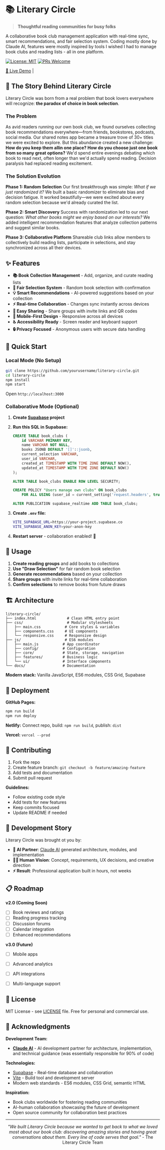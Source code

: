 # 📚 Literary Circle

> **Thoughtful reading communities for busy folks**

A collaborative book club management application with real-time sync, smart recommendations, and fair selection system. Coding mostly done by Claude AI, features were mostly inspired by tools I wished I had to manage book clubs and reading lists - all in one platform. 

[![License: MIT](https://img.shields.io/badge/License-MIT-yellow.svg)](https://opensource.org/licenses/MIT)
[![PRs Welcome](https://img.shields.io/badge/PRs-welcome-brightgreen.svg)](http://makeapullrequest.com)

[🚀 Live Demo](https://literary-circle.netlify.app) | 

## 🌟 The Story Behind Literary Circle

Literary Circle was born from a real problem that book lovers everywhere will recognize: **the paradox of choice in book selection**.

### The Problem
As avid readers running our own book club, we found ourselves collecting book recommendations everywhere—from friends, bookstores, podcasts, social media. Our shared notes app became a treasure trove of 30+ titles we were excited to explore.
But this abundance created a new challenge: **How do you keep them allin one place? How do you choose just one book from so many great options?**
We'd spend entire evenings debating which book to read next, often longer than we'd actually spend reading. Decision paralysis had replaced reading excitement.

### The Solution Evolution

**Phase 1: Random Selection**
Our first breakthrough was simple: *What if we just randomized it?* We built a basic randomizer to eliminate bias and decision fatigue. It worked beautifully—we were excited about every random selection because we'd already curated the list.

**Phase 2: Smart Discovery** 
Success with randomization led to our next question: *What other books might we enjoy based on our interests?* We added intelligent recommendation features that analyze collection patterns and suggest similar books.

**Phase 3: Collaborative Platform**
Shareable club links allow members to collectively build reading lists, participate in selections, and stay synchronized across all their devices.


## ✨ Features

- **📚 Book Collection Management** - Add, organize, and curate reading lists
- **🎲 Fair Selection System** - Random book selection with confirmation
- **💡 Smart Recommendations** - AI-powered suggestions based on your collection
- **⚡ Real-time Collaboration** - Changes sync instantly across devices
- **🔗 Easy Sharing** - Share groups with invite links and QR codes
- **📱 Mobile-First Design** - Responsive across all devices
- **♿ Accessibility Ready** - Screen reader and keyboard support
- **🔒 Privacy Focused** - Anonymous users with secure data handling

## 🚀 Quick Start

### Local Mode (No Setup)
```bash
git clone https://github.com/yourusername/literary-circle.git
cd literary-circle
npm install
npm start
```
Open `http://localhost:3000` 

### Collaborative Mode (Optional)
1. **Create [Supabase](https://supabase.com) project**
2. **Run this SQL in Supabase:**
   ```sql
   CREATE TABLE book_clubs (
       id VARCHAR PRIMARY KEY,
       name VARCHAR NOT NULL,
       books JSONB DEFAULT '[]'::jsonb,
       current_selection VARCHAR,
       user_id VARCHAR,
       created_at TIMESTAMP WITH TIME ZONE DEFAULT NOW(),
       updated_at TIMESTAMP WITH TIME ZONE DEFAULT NOW()
   );
   
   ALTER TABLE book_clubs ENABLE ROW LEVEL SECURITY;
   
   CREATE POLICY "Users manage own clubs" ON book_clubs
       FOR ALL USING (user_id = current_setting('request.headers', true)::json->>'x-user-id');
   
   ALTER PUBLICATION supabase_realtime ADD TABLE book_clubs;
   ```

3. **Create `.env` file:**
   ```bash
   VITE_SUPABASE_URL=https://your-project.supabase.co
   VITE_SUPABASE_ANON_KEY=your-anon-key
   ```

4. **Restart server** - collaboration enabled! 🎉

## 📖 Usage

1. **Create reading groups** and add books to collections
2. **Use "Draw Selection"** for fair random book selection  
3. **Generate recommendations** based on your collection
4. **Share groups** with invite links for real-time collaboration
5. **Confirm selections** to remove books from future draws

## 🏗️ Architecture

```
literary-circle/
├── index.html              # Clean HTML entry point
├── css/                    # Modular stylesheets
│   ├── main.css           # Core styles & variables
│   ├── components.css     # UI components
│   └── responsive.css     # Responsive design
├── js/                    # ES6 modules
│   ├── main.js           # App coordinator
│   ├── config/           # Configuration
│   ├── core/             # State, storage, navigation
│   ├── features/         # Business logic
│   └── ui/               # Interface components
└── docs/                 # Documentation
```

**Modern stack:** Vanilla JavaScript, ES6 modules, CSS Grid, Supabase

## 🚀 Deployment

**GitHub Pages:**
```bash
npm run build
npm run deploy
```

**Netlify:** Connect repo, build: `npm run build`, publish: `dist`

**Vercel:** `vercel --prod`

## 🤝 Contributing

1. Fork the repo
2. Create feature branch: `git checkout -b feature/amazing-feature`
3. Add tests and documentation
4. Submit pull request

**Guidelines:**
- Follow existing code style
- Add tests for new features  
- Keep commits focused
- Update README if needed

## 🤖 Development Story

Literary Circle was brought ot you by:

- **🧠 AI Partner**: [Claude AI](https://claude.ai) generated architecture, modules, and implementation
- **👨‍💻 Human Vision**: Concept, requirements, UX decisions, and creative direction
- **⚡ Result**: Professional application built in hours, not weeks

## 📋 Roadmap

**v2.0 (Coming Soon)**
- [ ] Book reviews and ratings
- [ ] Reading progress tracking  
- [ ] Discussion forums
- [ ] Calendar integration
- [ ] Enhanced recommendations

**v3.0 (Future)**
- [ ] Mobile apps
- [ ] Advanced analytics
- [ ] API integrations
- [ ] Multi-language support


## 📄 License

MIT License - see [LICENSE](LICENSE) file. Free for personal and commercial use.

## 🙏 Acknowledgments

**Development Team:**
- **[Claude AI](https://claude.ai)** - AI development partner for architecture, implementation, and technical guidance (was essentially responsible for 90% of code)


**Technologies:**
- [Supabase](https://supabase.com) - Real-time database and collaboration
- [Vite](https://vitejs.dev) - Build tool and development server
- Modern web standards - ES6 modules, CSS Grid, semantic HTML

**Inspiration:**
- Book clubs worldwide for fostering reading communities
- AI-human collaboration showcasing the future of development
- Open source community for collaboration best practices

---

<div align="center">

*"We built Literary Circle because we wanted to get back to what we loved most about our book club: discovering amazing stories and having great conversations about them. Every line of code serves that goal."* - The Literary Circle Team

</div>
